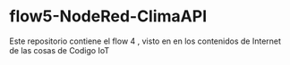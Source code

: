 # flow5-NodeRed-ClimaAPI
Este repositorio contiene el flow 4 , visto en en los contenidos de Internet de las cosas de Codigo IoT 
